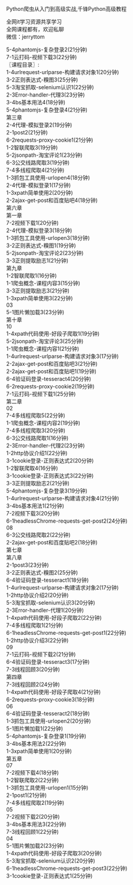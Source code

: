 Python爬虫从入门到高级实战,千锋Python高级教程

全网it学习资源共享学习<br>全网课程都有，欢迎私聊<br>微信：jerryttom<br>

5-4phantomjs-复杂登录2(21分钟)<br> 7-1云打码-视频下载3(22分钟)<br> 〖课程目录〗:<br> 1-4urlrequest-urlparse-构建请求对象1(20分钟)<br> 3-2正则表达式-糗图3(25分钟)<br> 5-3淘宝抓取-selenium认识1(22分钟)<br> 2-3Error-handler-代理3(23分钟)<br> 3-4bs基本用法4(18分钟)<br> 5-4phantomjs-复杂登录4(21分钟)<br> 第三章<br> 2-4代理-模拟登录2(19分钟)<br> 2-1post2(21分钟)<br> 6-2requests-proxy-cookie1(21分钟)<br> 1-2智联爬取3(19分钟)<br> 5-2jsonpath-淘宝评论1(23分钟)<br> 6-3公交线路爬取3(19分钟)<br> 7-4多线程爬取4(21分钟)<br> 1-3抓包工具使用-urlopen4(18分钟)<br> 2-4代理-模拟登录1(17分钟)<br> 1-3xpath简单使用2(20分钟)<br> 2-2ajax-get-post和百度贴吧4(18分钟)<br> 第六章<br> 第一章<br> 7-2视频下载1(20分钟)<br> 2-4代理-模拟登录3(18分钟)<br> 1-3抓包工具使用-urlopen3(18分钟)<br> 3-2正则表达式-糗图1(19分钟)<br> 5-2jsonpath-淘宝评论2(23分钟)<br> 3-3正则提取励志1(21分钟)<br> 第九章<br> 1-2智联爬取1(16分钟)<br> 1-1爬虫概念-课程内容3(15分钟)<br> 3-3正则提取励志3(21分钟)<br> 1-3xpath简单使用3(22分钟)<br> 03<br> 5-1图片懒加载3(23分钟)<br> 第十章<br> 10<br> 1-4xpath代码使用-好段子爬取1(19分钟)<br> 5-2jsonpath-淘宝评论3(25分钟)<br> 1-1爬虫概念-课程内容1(21分钟)<br> 1-4urlrequest-urlparse-构建请求对象3(17分钟)<br> 2-2ajax-get-post和百度贴吧3(21分钟)<br> 2-2ajax-get-post和百度贴吧1(19分钟)<br> 6-4验证码登录-tesseract4(20分钟)<br> 6-2requests-proxy-cookie2(19分钟)<br> 7-1云打码-视频下载1(25分钟)<br> 第二章<br> 02<br> 7-4多线程爬取5(22分钟)<br> 1-1爬虫概念-课程内容2(19分钟)<br> 7-4多线程爬取3(20分钟)<br> 6-3公交线路爬取1(16分钟)<br> 2-3Error-handler-代理2(23分钟)<br> 1-2http协议介绍1(22分钟)<br> 3-1cookie登录-正则表达式2(20分钟)<br> 1-2智联爬取4(16分钟)<br> 3-1cookie登录-正则表达式3(22分钟)<br> 3-3正则提取励志2(21分钟)<br> 5-4phantomjs-复杂登录3(19分钟)<br> 1-4urlrequest-urlparse-构建请求对象4(21分钟)<br> 3-4bs基本用法1(21分钟)<br> 7-2视频下载3(20分钟)<br> 6-1headlessChrome-requests-get-post2(24分钟)<br> 08<br> 6-3公交线路爬取2(22分钟)<br> 2-2ajax-get-post和百度贴吧2(18分钟)<br> 第七章<br> 第八章<br> 2-1post3(23分钟)<br> 3-2正则表达式-糗图2(25分钟)<br> 6-4验证码登录-tesseract1(18分钟)<br> 1-4urlrequest-urlparse-构建请求对象2(17分钟)<br> 1-2http协议介绍2(20分钟)<br> 5-3淘宝抓取-selenium认识3(20分钟)<br> 2-3Error-handler-代理1(20分钟)<br> 1-4xpath代码使用-好段子爬取2(22分钟)<br> 7-4多线程爬取1(21分钟)<br> 6-1headlessChrome-requests-get-post1(22分钟)<br> 1-2http协议介绍3(22分钟)<br> 09<br> 7-1云打码-视频下载2(21分钟)<br> 6-4验证码登录-tesseract3(17分钟)<br> 7-3线程回顾3(20分钟)<br> 第四章<br> 7-3线程回顾2(24分钟)<br> 1-4xpath代码使用-好段子爬取4(21分钟)<br> 6-2requests-proxy-cookie3(18分钟)<br> 06<br> 6-4验证码登录-tesseract2(18分钟)<br> 1-3抓包工具使用-urlopen2(20分钟)<br> 5-1图片懒加载1(22分钟)<br> 5-4phantomjs-复杂登录1(19分钟)<br> 3-4bs基本用法2(22分钟)<br> 1-3xpath简单使用1(20分钟)<br> 第五章<br> 07<br> 7-2视频下载4(18分钟)<br> 1-2智联爬取2(22分钟)<br> 1-3抓包工具使用-urlopen1(15分钟)<br> 2-1post1(21分钟)<br> 7-4多线程爬取2(19分钟)<br> 05<br> 7-2视频下载2(20分钟)<br> 3-4bs基本用法3(22分钟)<br> 7-3线程回顾1(22分钟)<br> 04<br> 5-1图片懒加载2(23分钟)<br> 1-4xpath代码使用-好段子爬取3(20分钟)<br> 5-3淘宝抓取-selenium认识2(20分钟)<br> 6-1headlessChrome-requests-get-post3(22分钟)<br> 3-1cookie登录-正则表达式1(25分钟)